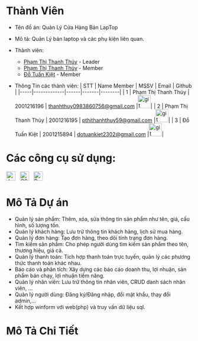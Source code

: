 # Thành Viên

-  Tên đồ án: Quản Lý Cửa Hàng Bán LapTop
-  Mô tả: Quản Lý bán laptop và các phụ kiện liên quan.

-  Thành viên:
   -  [Phạm Thị Thanh Thúy](https://github.com/thuyptt610) - Leader
   -  [Phạm Thị Thanh Thủy](https://github.com/pthanhthuy95) - Member
   -  [Đỗ Tuấn Kiệt](https://github.com/dotuankiet2302) - Member
-  Thông Tin các thành viên:
   | STT | Name Member | MSSV | Email | Github |
   |-----|-------------|------|-------|--------|
   | 1 | Phạm Thị Thanh Thúy | 2001216196 | thanhthuy0983860756@gmail.com |<a href="https://github.com/thuyptt610"><img src="https://img.shields.io/badge/thuyptt610-282C34?logo=github&logoColor=FFFFFF" alt="git logo" title="github" height="35" /></a>|
   | 2 | Phạm Thị Thanh Thủy | 2001216195 | pthithanhthuy59@gmail.com |<a href="https://github.com/pthanhthuy95"><img src="https://img.shields.io/badge/pthanhthuy95-282C34?logo=github&logoColor=FFFFFF" alt="git logo" title="github" height="35" /></a>|
   | 3 | Đỗ Tuấn Kiệt | 2001215894 | dotuankiet2302@gmail.com |<a href="https://github.com/dotuankiet2302"><img src="https://img.shields.io/badge/dotuankiet2302-282C34?logo=github&logoColor=FFFFFF" alt="git logo" title="github" height="35" /></a>|

# Các công cụ sử dụng:

   <span><img src="https://img.shields.io/badge/JavaScript-282C34?logo=javascript&logoColor=F7DF1E" alt="JavaScript logo" title="JavaScript" height="25" /></span>
   &nbsp;
   <span><img src="https://img.shields.io/badge/CSS3-282C34?logo=css3&logoColor=1572B6" alt="CSS3 logo" title="CSS3" height="25" /></span>
   &nbsp;
   <span><img src="https://img.shields.io/badge/Bootstrap-282C34?logo=bootstrap&logoColor=7952B3" alt="Bootstrap logo" title="Bootstrap" height="25" /></span>

# Mô Tả Dự án
- Quản lý sản phẩm: Thêm, xóa, sửa thông tin sản phẩm như tên, giá, cấu hình, số lượng tồn.
- Quản lý khách hàng: Lưu trữ thông tin khách hàng, lịch sử mua hàng.
- Quản lý đơn hàng: Tạo đơn hàng, theo dõi tính trạng đơn hàng.
- Tìm kiếm sản phẩm: Cho phép người dùng tìm kiếm sản phẩm theo tên, thương hiệu, giá cả.
- Quản lý thanh toán: Tích hợp thanh toán trực tuyến, quản lý các phương thức thanh toán khác nhau.
- Báo cáo và phân tích: Xây dựng các báo cáo doanh thu, lợi nhuận, sản phẩm bán chạy, lợi nhuận tiềm năng.
- Quản lý nhân viên: Lưu trữ thông tin nhân viên, CRUD danh sách nhân viên, ...
- Quản lý người dùng: Đăng ký/Đăng nhập, đổi mật khẩu, thay đổi admin,...
- Kết hợp winform với web(php) và truy vấn dữ liệu sql.
  
# Mô Tả Chi Tiết

